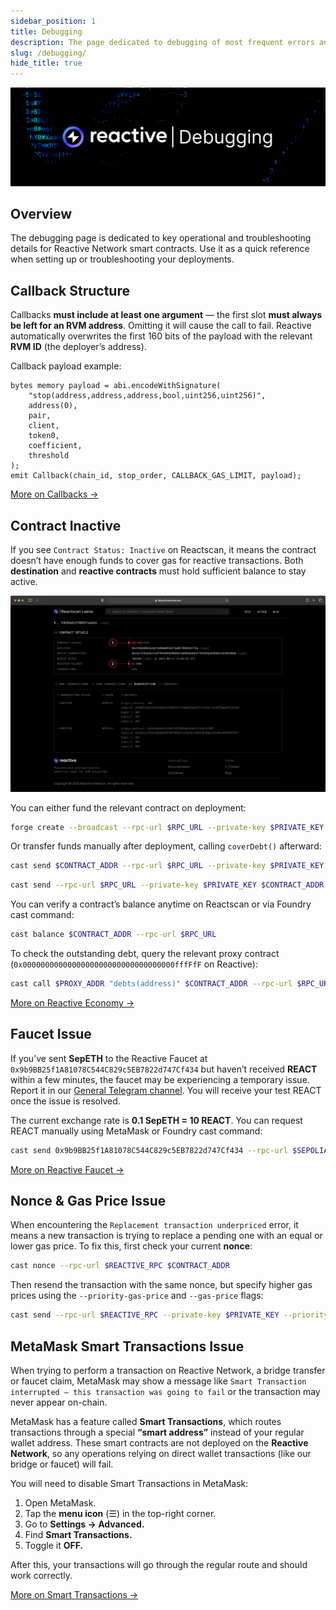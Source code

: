 ```yaml
---
sidebar_position: 1
title: Debugging
description: The page dedicated to debugging of most frequent errors and issues on Reactive Network.
slug: /debugging/
hide_title: true
---
```


![Debugging Image](./img/debugging.jpg)

## Overview

The debugging page is dedicated to key operational and troubleshooting details for Reactive Network smart contracts. Use it as a quick reference when setting up or troubleshooting your deployments.

## Callback Structure

Callbacks **must include at least one argument** — the first slot **must always be left for an RVM address**. Omitting it will cause the call to fail. Reactive automatically overwrites the first 160 bits of the payload with the relevant **RVM ID** (the deployer’s address).

Callback payload example:

```solidity
bytes memory payload = abi.encodeWithSignature(
    "stop(address,address,address,bool,uint256,uint256)",
    address(0),
    pair,
    client,
    token0,
    coefficient,
    threshold
);
emit Callback(chain_id, stop_order, CALLBACK_GAS_LIMIT, payload);
```

[More on Callbacks →](../docs/events-and-callbacks.md#callbacks-to-destination-chains)

## Contract Inactive

If you see `Contract Status: Inactive` on Reactscan, it means the contract doesn’t have enough funds to cover gas for reactive transactions. Both **destination** and **reactive contracts** must hold sufficient balance to stay active.

![Debugging Image](./img/contract-inactive.png)

You can either fund the relevant contract on deployment:

```bash
forge create --broadcast --rpc-url $RPC_URL --private-key $PRIVATE_KEY $CONTRACT_PATH --value $VALUE --constructor-args $ARG1 $ARG2 ...
```

Or transfer funds manually after deployment, calling `coverDebt()` afterward:

```bash
cast send $CONTRACT_ADDR --rpc-url $RPC_URL --private-key $PRIVATE_KEY --value $VALUE
```

```bash
cast send --rpc-url $RPC_URL --private-key $PRIVATE_KEY $CONTRACT_ADDR "coverDebt()"
```

You can verify a contract’s balance anytime on Reactscan or via Foundry cast command:

```bash
cast balance $CONTRACT_ADDR --rpc-url $RPC_URL
```

To check the outstanding debt, query the relevant proxy contract (`0x0000000000000000000000000000000000fffFfF` on Reactive):

```bash
cast call $PROXY_ADDR "debts(address)" $CONTRACT_ADDR --rpc-url $RPC_URL | cast to-dec
```

[More on Reactive Economy →](../docs/economy.md)

## Faucet Issue

If you’ve sent **SepETH** to the Reactive Faucet at `0x9b9BB25f1A81078C544C829c5EB7822d747Cf434` but haven’t received **REACT** within a few minutes, the faucet may be experiencing a temporary issue. Report it in our [General Telegram channel](https://t.me/reactivedevs/1). You will receive your test REACT once the issue is resolved.

The current exchange rate is **0.1 SepETH = 10 REACT**. You can request REACT manually using MetaMask or Foundry cast command:

```bash
cast send 0x9b9BB25f1A81078C544C829c5EB7822d747Cf434 --rpc-url $SEPOLIA_RPC --private-key $SEPOLIA_PRIVATE_KEY "request(address)" $CONTRACT_ADDR --value 0.1ether
```

[More on Reactive Faucet →](../docs/reactive-mainnet.mdx#get-testnet-react)

## Nonce & Gas Price Issue

When encountering the `Replacement transaction underpriced` error, it means a new transaction is trying to replace a pending one with an equal or lower gas price. To fix this, first check your current **nonce**:

```bash
cast nonce --rpc-url $REACTIVE_RPC $CONTRACT_ADDR
```

Then resend the transaction with the same nonce, but specify higher gas prices using the `--priority-gas-price` and `--gas-price` flags:

```bash
cast send --rpc-url $REACTIVE_RPC --private-key $PRIVATE_KEY --priority-gas-price $VALUE --gas-price $VALUE --nonce $VALUE $CONTRACT_ADDR …
```

## MetaMask Smart Transactions Issue

When trying to perform a transaction on Reactive Network, a bridge transfer or faucet claim, MetaMask may show a message like `Smart Transaction interrupted — this transaction was going to fail` or the transaction may never appear on-chain.

MetaMask has a feature called **Smart Transactions**, which routes transactions through a special **“smart address”** instead of your regular wallet address.
These smart contracts are not deployed on the **Reactive Network**, so any operations relying on direct wallet transactions (like our bridge or faucet) will fail.

You will need to disable Smart Transactions in MetaMask:

1. Open MetaMask.
2. Tap the **menu icon** (☰) in the top-right corner.
3. Go to **Settings → Advanced.**
4. Find **Smart Transactions.**
5. Toggle it **OFF.**

After this, your transactions will go through the regular route and should work correctly.

[More on Smart Transactions →](https://support.metamask.io/manage-crypto/transactions/smart-transactions/) 